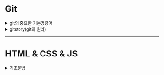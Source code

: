 # Git
<details>
<summary>git의 중요한 기본명령어</summary>


## git init
새로운 저장소 생성할 때 사용, 초기화의 의미

## git add
commit할 것을 정의함, 추적의 의미

## git commit
버전관리를 이걸로 함(코드 변화 기록)

## git log
지금까지의 역사 확인 가능

## git log -p
각각의 커밋간의 차이점 확인 가능

## git diff
작성한 코드가 이전 커밋과의 차이점

## git reset
커밋을 아예 취소함

## git revert
커밋을 되돌림
 
## git commit -a
수정하거나 삭제한 파일을 자동으로 add해줌

## git commit -m
commit 메시지를 입력함

## git commit -am
자동으로 add함과 동시에 commit 메시지 입력

## git stash
작업이 끝나지 않았을때 작업내용을 숨겨놓음(버전 관리가 되고 있는 파일에 대해서만)
</details>

<details>
<summary>gitstory(git의 원리)</summary>

**add**

파일명이 달라도 내용이 같으면 같은 객체를 가리킴

**commit**

이것도 객체 개념 tree안에는 파일들이 있음

이전 커밋을 나타내는 parent를 가지고 있음
각각의 버전마다 tree가 다름

작업트리 - index - 저장소

와같은 구조가 있을 때 작업트리의 내용을 commit을 하면 저장소로 바로 전달되는것이 아니고 index에 등록이 된다.(stage) 이후에 PUSH를 통해 index의 내용을 저장소로 전달한다.

**branch**

기본 branch는 master

*git branch*

새로운 branch 생성

*git checkout*

기존에 체크되어있던 master에서 다른 branch로 옮김

초기에 git init을 하면 .git에는 head라는 텍스트 파일이 있고, refs/heads/master 를 가리키고(branch가 다른 경우 그 branch를 가리킨다, 초기에는 master)
그 파일은 가장 최근에 커밋한 커밋의 오브젝트 아이디 값을 가지고 있기 때문에 git log에서 head 파일을 보고 -> master 파일을 보고 -> commit object 아이디 값을 통해서 현재 가장 최신 커밋을 알아냄

head -> branch -> commit 순서로 참조를 한다.

head와 branch 파일은 binary가 아닌 text파일로 존재한다.

master, exp branch가 각각 존재할때 서로 다른 내용을 담는 common.txt파일을 가지고 있는데 merge를 하게 되면 내용이 합쳐진다.
--> 충돌할 때?

branch가 같은 파일을 참조할때 각각 다른 내용으로 수정을하게되면 충돌이 일어난다.
<img src="https://ifh.cc/g/6mvPar.png">

**충돌해결방법**

<img src="https://ifh.cc/g/CAsr75.png">

<<<<<<<<< >>>>>>>>>> 부분을 통해
겹치는 부분을 직접 수정해야 하면 됨

###  reset의 원리

branch가 가리키는 최신 커밋을 바꿈

취소한 커밋은 삭제되지 않고 따로 저장된다.

git은 웬만해서는 정보를 지우지 않음
(보이지 않을 뿐)

**reset을 취소하고 싶으면?**

ORIG_HEAD : 삭제한 커밋을 가리킴
 
git reset --hard ORIG_HEAD를 통해 취소할 수 있음 

logs/refs/heads/master는 사건들을 기록해 놓음

**3 way merge**

2 way merge는 base를 참조하기 않고 합침

3 way merge는 base를 참조(훨씬 더 좋음)

-->  2 way merge에 비해 conflict를 알아서 해결 함

## 원격 저장소!!(백업, 협업)

### git remote add origin 주소

현재 로컬저장소에 원격저장소를 연결(add)시킨다. 

또한 주소는 기니까 주소에 origin이라는 별명 부여

### git push -u origin master

로컬 저장소의 내용을 원격 저장소로 보냄(업로드)

이후에는 git push만 해주면 됨(연결 불필요)

### pull vs fetch vs clone

**fetch**

단순히 원격 저장소의 내용을 **확인**만 하고 로컬 저장소와 병합은 하고 싶지 않은 경우에 사용

**pull**

내부적으로 지역저장소, 원격저장소가 가리키는 **commit이 가장 최근꺼**로 동일(다운받고 병합까지 해줌)

fetch + merge

**clone**

pull과 다르게 remote 설정을 자동으로 한다.

pull은 리모트 설정이 이미 되어있을 떄 업데이트 사항 등을 다운로드 할 떄 사용한다.

따라서 프로젝트를 시작하는 초기에만 clone을 사용하고, 그 이후엔 pull을 사용한다.


git init + git remote add origin {{ URL }} + git pull origin master


**원격 저장소의 전체적인 구조**
<img src="https://img1.daumcdn.net/thumb/R1280x0/?scode=mtistory2&fname=https%3A%2F%2Fblog.kakaocdn.net%2Fdn%2Fdcc3ub%2FbtqNQamP35o%2FhmXwFIBPB82ea5NX3ZwQyK%2Ftfile.svg">

**branch vs tag**

branch : 커밋할때마다 브랜치가 가리키는 커밋이 달라짐(고정되지 않음)

tag : 특정 커밋을 가리킴(고정)

그외 메커니즘은 완전히 똑같음

tag를 원격저장소에 업데이트 하려면 push에 --tags를 옵션으로 추가해야 함

**rebase vs merge**

rebase
는 좀 어렵고 위험하다.
초심자는 안쓰는게 좋음

merge는 병렬로, rebase는
일렬로 파악이기때문에 파악이 잘 됨

<img src="https://ifh.cc/g/OtPK9V.jpg">

**출처**

https://www.youtube.com/watch?v=hFJZwOfme6w&list=PLuHgQVnccGMA8iwZwrGyNXCGy2LAAsTXk

https://backlog.com/git-tutorial/kr/

https://chaeyoung2.tistory.com/43
</details>

--------------------------------------------------------------------------------------

# HTML & CSS & JS

<details>
<summary>기초문법</summary>

----------------------------------

HTML, CSS부분은 모르는 내용 위주로 정리 하고, JS는 꼼꼼하게 정리한다.

----------------------------------

<details>
      <summary> vscode 단축키 모음 </summary>

+ 전체저장   
Ctrl + Alt + S   
      
+ 사이드바 열기/닫기   
 Ctrl + B    
+ 주석처리   
원하는 영역 드래그 후 Ctrl + /   
            </details>

<details> <summary>HTML</summary>
      
+ 블럭요소(block)   
p, div, h, ul, ol ,form 요소가 대표적이고, 데이터가 수평으로 쌓이며, 너비,여백을 설정할 수 없고 가로세로 모두 최소한으로 지정된다.
+ 인라인요소(글자요소, inline)   
span, a, img 요소가 대표적이고, 데이터가 수직으로 쌓이며 너비,여백을 설정할 수 있고 세로는 최소한으로, 가로는 최대한으로 지정된다. 
+ h   
제목에 해당하는 태그로 1~6까지 있고 숫자가 낮을수록 중요하고 크기가 크고 진하다.

+ img   
이미지 태그로 src값에는 이미지의 경로, alt값은 필수 값으로 이미지가 로드가 안됐을때 출력하는 기본 문자다.   
![image](https://user-images.githubusercontent.com/106851561/182117891-ebe5e6df-322c-424a-b319-a0eec129bede.png)
  + 상대경로   
 <img src="https://user-images.githubusercontent.com/106851561/182115723-e1d4361e-4cb4-47a8-becd-62d1bedfb2bc.png" width="400" heigth="400">
  여기서 ./값은 주위파일을 탐색하겠다는 뜻이고, 생략가능하다.    
 <img src="https://user-images.githubusercontent.com/106851561/182116419-eb319028-406e-422a-bac9-0ef07c3cee18.png" width="400" heigth="400">

  + 절대경로   
   /은 루트에 해당하는 값으로 최상위 폴더로 가서 찾는다는 뜻이다.   
  ../은 한 단위의 상위폴더로 가서 찾는다는 뜻이다.  
  <img src="https://user-images.githubusercontent.com/106851561/182116519-fbd80c50-d6d8-440b-9f0e-4720dc2b28b6.png" width="400" heigth="400">
<img src="https://user-images.githubusercontent.com/106851561/182116558-fe22145e-9f04-478d-b437-c9dde5f28ac0.png" width="400" heigth="400">

+ input   
입력태그로 type안에 데이터타입을 설정할 수 있다. 같은 name 속성끼리는 연관을 짓게 하여 하나를 선택하면 그 외에 것들은 체크가 해제된다.   
value 속성은 미리 입력된 값을 나타낸다.   
placehorder 속성은 힌트를 화면에 출력한다.

  + text    
  기본 네모상자
  + checkbox   
  체크박스
  + radio   
  동그란 버튼
+ span   
  글자들을 구분짓기 위해 사용하는 대표적 요소
+ label
input태그와 함께 사용하여 글자를 클릭하여도 요소가 선택되게 한다.
+ div   
대표적으로 박스들을 구분 짓기 위해 사용하는 태그, 매우 많이 사용됨.
+ ul,li
목록을 만드는 태그로 li는 하위 요소들로 서로 순서가 의미가 없을때 사용된다.
+ p   
한줄짜리 태그
+ table   
테이블 요소에 해당하는 태그
+ tr,td   
tr은 행을, td는 열을 만드는 태그로 html에서 복잡하게 행렬을 만드는 식은 구식이므로 쓸 일이 거의 없다.
+ br   
줄바꿈 태그   
+ a   
링크 태그, target속성은 브라우저 의 탭 위치를 가리키고, target="_blank"일때는 브라우저를 새창에서 연다.  
+ class   
요소를 지칭하는 중복 가능한 이름, 많이 쓰임.
+ id   
요소를 지칭하는 고유한 이름
+ data-이름="데이터   
요소에 데이터를 지정
</details>



<details> <summary>CSS</summary>   
      
+ ### 전체 선택자   
(*)
+ ### 태그 선택자      
태그이름
+ ### 클래스 선택자      
.
+ ### 아이디 선택자      
(#)
+ ### 일치 선택자   
span.orange 선택자 span과 .orange를 동시에 만족해야함
+ ### 자식 선택자   
ul > .orange   
ul태그 자식의 orange 클래스를 가진 요소 선택
+ ### 하위(후손) 선택자   
div. orange
div 태그 하위의 orange 클래스를 가진 요소 선택
+ ### 형제 선택자   
.orange + li   
orange 클래스의 다음 형제 요소 li태그 하나 선택
+ ### 일반 형제 선택자   
.oragne ~ li   
orange 클래스의 다음 형제 요소 li태그 모두 선택
+ ### hover   
마우스 커서 올라가 있을 때
+ ### active   
마우스 클릭하고 있을 때
+ ### focus   
input:foucs   
input 요소가 포커스되면 선택, 포커스가 가능한 태그들이 몇개 존재함. div같은건 안됨
+ ### ABC:first-child   
ABC가 형제 요소 중 첫째라면 선택, 주의 해야할 것이 반드시 ABC태그가 첫번째 형제요소여야 선택된다는 것임
<img src="https://user-images.githubusercontent.com/106851561/182659353-d1d6cbd5-505f-4155-b2ad-15740fbe9d2d.png" width="400" heigth="400">
<img src="https://user-images.githubusercontent.com/106851561/182659418-dde1b481-c892-4fe9-86ab-c19417247061.png" width="400" heigth="400">
+ ### ABC:last-child   
ABC:last-child   
ABC가 형제 요소 중 막내라면 선택
+ ### ABC:nth-child(n)   
이게 좀 중요한거같고 특정한 값을 *선택자를 통해 가리킬 수 있음.
ABC가 형제 요소 중 (n)째라면 선택
<img src="https://user-images.githubusercontent.com/106851561/182659891-a9310ed8-e257-4a4e-8423-6db67ffaea57.png" width="400" heigth="400">
그외에 2n, 2n+1,n+2,not(태그네임)등 짝수,홀수, 두번째부터, 태그네임빼고 선택할 수 있음

+ ### ABC::befor ABC::after   
선택자 ABC 요소의 내부 앞에 내용을 삽입하고, 반드시 content를 공백이라도 명시해야 한다. 인라인 요소에 해닫한다. display:block시 블럭요소로 전환 가능   
자주 사용된다고 한다.   
+ ### [ABC]   
속성 선택자로 속성 ABC를 포함한 요소 선택, 예를들어 type="", type="password"가 있을때 [type]도 가능하고, [type="password"]도 가능하다.
+ ### 상속   
<img src="https://user-images.githubusercontent.com/106851561/182801119-36f32ad4-1a09-463b-a529-0851d39a4505.png" width="400" heigth="400"> 
강제 상속시 inherit 속성 부여
+ ### 선택자 우선순위   
1. 점수가 높은 선언이 우선함!   
2. 점수가 같으면, 가장 마지막에 해석된 선언이 우선함!   
전체 선택자 : 0   
태그 선택자 : 1   
class 선택자 : 10   
id 선택자 : 100   
인라인 선언 : 1000   
!important : 99999999   
여기서 인라인 선언과 !important은 사용하지 않는 것이 바람직함. 쓸데없이 점수가 높음.


+ #### CSS 속성(레이아웃, 중요!!!)
   + #### 박스 모델
      + 너비(width, height) : 가로, 세로, auto:브라우저가 너비를 계산, 단위: px, em, vw등 단위로 지정
      + span : 대표적인 인라인 요소로, 포함한 콘텐츠 크기만큼 자동으로 줄어듬
      + div : 대표적 블록 요소, 가로는 부모 요소의 크기만큼 자동으로 늘어나고, 세로는 콘텐츠 크기만큼 자동으로 줄어든다.
      + max-width, max-height : 요소가 커질 수 있는 최대 가로/세로 너비 지정, none값을 줄 경우 최대 너비 제한 x, 0값은 최소 너비 제한 x
      + px : 픽셀
      + % : 상대적 백분율
      + em : 요소의 글꼴 크기
      + rem : 루트 요소(html)의 글꼴 크기
      + vw : 뷰포트 가로 너비의 백분율 : 브라우저의 크기에 따라 달라짐
      + vh : 뷰포드 세로 너비의 백분율 : 동일
      + margin : 요소 외부 여백을 지정하는 단축 속성   
      0 -> 외부 여백 없음, auto -> 브라우저가 여백을 계산, 단위지정 가능(px, em, vw등), 음수의 값 지정시 겹쳐짐   
      top, rigth, bottom, left 순서대로 지정   
      + padding : 요소 내부 여백을 지정하는 단축 속성으로 여백의 크기 만큼 요소의 크기가 커진다.   
      margin과 다르게 %를 자주 사용하고, 부모 요소의 가로 너비에 대한 비율로 지정할때 사용된다.
      + 테두리   
         + border: 선-두께 선-종류 선-색상; 역시나 요소의 크기가 커진다!   
         + border-width : margin과 padding과 같이 여러방향 지정 가능   
         + border-style : none, solid, dashed (선x, 실선, 파선 등), 여러방향 지정가능   
         + border-color : 색상 설정, 기본 색상은 검정, 여러방향 지정가능   
         + border-radius : 요소의 모서리를 둥글게 깎음, 단위지정(px, em ,vw)등, 여러방향 지정가능    
         일정 방향으로 지정할때 : border-top, border-top-width, border-top-style, border-top-color와 같이 지정 가능   
      + box-sizng   
      요소의 크기 게산 기준을 지정, content-box : 요소의 내용 기준, border-box : 요소의 내용 + padding + border로 크기 계산   
      요소에 지정한 가로너비와 세로너비만큼 정확한 크기로 내부 영역과 테두리 선을 추가할때 사용! ---> border-box 사용(자동계산), 기본값은 content-box
      + overflow   
      요소의 크기 이상으로 내용이 넘쳤을 때, 보여짐을 제어하는 단축 속성, 반드시 부모 영역에 지정!, overflow-x,y등 제어가능
         + visible : 넘친 내용 그대로 보여줌, 기본 속성
         + hidden : 넘친 내용 잘라냄   
         + auto : 넘친 내용이 있는 경우에만 잘라내고 스크롤바 생성
         <img src="https://user-images.githubusercontent.com/106851561/182825451-3f2e4da4-f3e1-4bf7-90a6-f14cb2592be4.png" width="400" heigth="400">   
      + display   
         + block : 상자 요소
         + inline : 글자 요소
         + inline-block : 글자 + 상자 요소, 기본 베이스는 글자인데 상자요소를 사용함
         + flex : 1차원 레이아웃
         + grid : 2차원 레이아웃
         + none : 화면에서 사라짐
         + 기타 : table, table-row, table-cell 등
      + opacity   
      투명도 지정, 1 : 불투명, 0~1 숫자 지정, 기본 1
      
   + #### 글꼴, 문자
      + font-style : 글자의 기울기, normal, italic 등등
      + font-weight : 두께, 두께(100~900) 지정, 기본 400
      + font-size : 크기, px단위 지정
      + line-height : 한 줄의 높이, 1.4 --> 글꼴 크기의 1.4가 한줄의 높이가 됨(배수 사용 권장)
      + font-family : 글꼴, 글꼴계열 필수로 지정해야 함.(후보 개념)
      + text-decoration : 문자의 장식(선) none->장식없음, underline->밑줄
      + text-indent : 문자 첫 줄의 들여쓰기 : 단위 지정, 기본 0은 들여쓰기 없음, 음수 사용 가능
   + #### 배경
      + background-position : center -> 정 가운데 배치, 방향 지정 가능, 단위 사용가능(~로부터 멀어지는 지점)
      + background-repeat : no-repeat -> 바둑판식 배열을 사용하지 않겠다. 수평,수직 반복 사용 가능
      + background-color : 색상
      + background-image : 이미지 삽입, url("경로") 사용, 절대 or 상대 경로, 배경색상은 이미지 뒤에 나온다.
      + background-size : 크기속성, auto가 기본(이미지 실제크기), cover:비율유지, 요소의 더 넓은 너비에 맞춤, contain:비율유지, 더 짧은 너비 맞춤(가로,세로 개념)   
      + background-attachment : 요소의 배경 이미지 스크롤 특성 -> scroll, fixed(이미지 고정)
   + #### 색상 표현
      + Hex 색상코드 : 브라우저에서 제공하는 색상 이름 : red, tomato, royalblue   
      + RGB : 빛의 삼원색, #000, #FFFFFF----> 실제 가장 많이 사용됨   
      + RGBA : 빛의 삼원색 + 투명도 : rgba(0, 0, 0, 0.5)
   + #### 배치
      + position : 요소의 위치 지정 기준, 음수 사용 가능
         + static : 기준 없음
         + relative : 요소 자신을 기준
         + absolute : 위치 상 부모 요소를 기준, 부모를 못찾을시 브라우저를 기준으로 배치함
         + fixed : 뷰포트(브라우저)를 기준(고정)
         + top, bottom. left, right : 요소의 각 방향별 거리 지정 auto -> 브라우저가 계산, 단위 지정
         + 요소 쌓임 순서 : 어떤 요소가 사용자와 더 가깝게 있는지(위에 쌓이는지) 결정
            + 요소에 position 속성의 값이 있는 경우 이ㅜ에 쌓임.(기본값 static 제외)
            + 1번 조건이 같은 경우, z-index 속성의 숫자 값이 높을 수록 위에 쌓임
            + 1번과 2번 조건까지 같은 경우, html의 다음 구조일 수록 위에 쌓임
            + z-index : 요소의 쌓임 정도를 지정, 숫자가 높을 수록 위에 쌓임, 기본으로 부모 요소와 동일한 쌓임 정도(0)
         + ##### 요소의 display가 변경될 때 : position 속성의 값으로 absolute, fixed가 지정된 요소는, display속성이 block으로 변경됨(중요!)                 
   + #### 플렉스(정렬) == 수평정렬
      + Flex Container   
        display: flex; 값이 들어있는 요소(부모)
        
         + flex-direction : 주 축을 설정
            + 수평 축 = 행
               + row : 행 축(좌=>우) 시작 -> 끝
               + row-reerse : 행 축(우=>좌)  끝 <- 시작
         + felx-wrap
         Flex items 묶음(줄 바꿈) 여부   
            + nowrap : 기본값, 묶음 없음, 한 줄로만 요소 정렬
            + wrap : 여러 줄로 묶음   
         <img src="https://user-images.githubusercontent.com/106851561/182852439-03c49879-c6dd-4e5c-9a2f-860fdd0a935d.png" width="400" heigth="400">
         + justify-content   
      주 축의 정렬 방법   
            + flex-start : flex items를 시작점으로 정렬 == **수평**일때 왼쪽정렬
            + flex-end : 끝점으로 정렬 == **수평**일때 오른쪽정렬
            + center : 가운데 정렬 == **수평**일때 가운데정렬
         + align-content   
      교차 축의 **여러 줄** 정렬 방법 == ** 수직 정렬**      
            + stretch : flex items를 시작점으로 정렬(기본 값으로 전체아님)
         나머지는 동일하고, 모두 전체에 대한 정렬   
      <img src="https://user-images.githubusercontent.com/106851561/182854379-d5ea73ea-d03b-4c0d-8c03-fd88ef6f9853.png" width="400" heigth="400">
         요소들이 두줄 이상이어야 align-content를 사용할 수 있고 두줄이려면 flex-wrap: wrap; 이어야 하고, 여백이 있어야하므로 **잘 사용안함**   
         + align-items(이게 content 보다 많이 쓰임)   
      교차 축의 한 줄 정렬 방법   
     <img src="https://user-images.githubusercontent.com/106851561/182855187-f5713773-bb0f-46d1-8813-d48f9bd34914.png" width="400" heigth="400">
         + #### 정렬할때 수평 == justify-content : center; 수직 == align=items: center; (display: flex; 선언후에)
      
      + Flex item   
        자식요소
           + order
              Flex item의 순서, 숫자부여, 숫자가 작을 수록 먼저, 기본 0
           + flex-grow
              증가 너비 비율, 0, 숫자부여
           + flex-shrink
              감소 너비 비율, 1, 숫자부여
           + flex-basis
              기본 auto : 요소의 content 너비, 단위로 지정 
                     
   + #### 전환
      + transition : 속성명 **지속시간**(필수) 타이밍함수 대기시간:   
         + transition-property : 속성이름, 기본값은 모든속성
         + transition-duration : 지속시간
         + transition-timing-function : 타이밍 함수 ex) ease, linear, ease-in ease-out, ease-in-out 등
         + transition-delay : 대기시간, 기본 0
      
   + #### 변환
      + transform : 변환함수1 변환함수 2 변환함수 ...;   
        transform : 원근법 이동 크기 회전 기울임;   
      + 2D변환함수
         + translate(x,y)   
         이동(x축, y축)
         + translateX(x)   
         이동(x축)
         + scale(x,y)   
         크기(x축, y축)
         + rotate(degree)   
         회전(각도)
         + skewX(x)   
         기울임(x축)
         + perspective 속성   
         하위 요소를 관찰하는 원근 거리를 지정(항상 맨 앞에 있어야함), 단위 지정
         <img src="https://user-images.githubusercontent.com/106851561/183002202-f8ec7e73-7fc8-46cd-8792-0286d68b1d93.png" width="200" height="200">   
         ** 부모 요소에다 사용하는걸 권장 **
         + backface-visibility   
         회전된 요소의 뒷면 숨김 여부
                                                                                                                                          </details>

<details><summary>JS</summary>

+ Tip
      + defer   
      가져온 JS 파일을 HTML 문서 분석 이후에 실행하도록 지시하는 속성
      
+ 변수   
주로 **const**를 사용하고, 재 할당 할 경우가 있는 변수의 경우 에는 **let**을 사용한다.
+ 함수   
다른 언어와 다르게 객체 데이터 안에 메소드를 정의하여 데이터로 사용할 수 있고, 익명함수가 존재함
   + 익명함수   
    function () {} 꼴, 호출은 안되고, 데이터에 할당 가능
+ DOM API(HTML 제어)        
   + HTML 요소  검색/찾기(가장 먼저 찾아진)
      + const boxEl = document.querySelector('.box'); ==> 요소1개
      + const boxEls = document.querySelectorAll('.box'); ==> 요소 모두(유사배열로 생성됨)
   + 찾은 요소들 반복해서 함수 실행!!   
       **익명 함수를 인수로 추가**   
         boxEls.forEach(function() {}));   
      **첫 번째 매개변수(boxEl) : 반복 중인 요소**   
      **두 번째 매개변수(index) : 반복 중인 번호**   
      boxEls.forEach(function (boxEl, index) {});   
      **출력**   
      boxEls.forEach(function (boxEl, index) {   
      boxEl.classList.add('order-$(index+1)');   
      console.log(index, boxEl);   
      });   
   + HTML 요소에 적용할 수 있는 메소드
      + boxEl.addEventListener();
   + 인수를 추가 가능
      + boxEl.addEventListener(1,2);
   + 이벤트(상황)
      + boxEl.addEventListener('click', 2);
   + 핸들러(실행할 함수)
      + boxEl.addEventListener('click', function() {   
      console.log(`Click!`);   
      });   
      **$를 사용하려면 ` 기호 사용하여야함**   
         ==> click이벤트를 요소에다가 지정한 후 클릭시 익명함수 작동하게 함
   + 요소의 클래스 정보 객체 활용
      + boxEl.classList.add('active');   
         active 클래스 추가
      + boxEl.classList.remove('active');   
         active 클래스 제거
      + boxEl.classList.contains('active);   
        True or False 반환
   + 값을 얻는 용도
      + cnosole.log(boxEl.textContent); ==> 텍스트 내용 반환
   + 값을 지정하는 용도
      + boxEl.textContent = 'whoknow';

+ 메소드 체이닝
      + 함수들을 연결고리를 통해 사용가능
      
+ 변수의 유효 범위
  + let, const(자주 사용됨)   
  블록 범위
  > function scope(){   
    if(true){   
        let(const) a=123   
    }   
    console.log(a)   
}   
scope()   
   에러 발생   
  + var(거의 사용하지 않음)      
  함수 범위
     가능
+ 형변환
   + **JS에서는 비교 연산자로 === 를 쓰는걸 권장**   
   ==쓰면 자동으로 형변환 일어나서 혼동을 준다.
   + 참 같은 값   
   true, {}, [], 1, 2, 'false', -12, '3.14' ...   
   + 거짓 같은 값(이걸 외우자)   
   false, '', null(의도적으로 비어있음), undefined(의도x), 0, -0, NaN(숫자데이터긴 한데 숫자아님 ex ) 1 + undefined)
   
+ 화살표 함수
   + () => {} vs function () {}   
   
            const double = function(x){   
            return x*2   
            }   

            console.log('double:', double(7))   

            const doubleArrow=(x)=>{   
                return x*2   
            }   

            console.log('doubleArrow', doubleArrow(7))   
            
            --------------------------------------------
            const doubleArrow = (x) => x * 2 //축약(엄청 편리하고 자주 사용됨)   
            중괄호와 return문은 세트임   
            축약형일때는 반드시 중괄호 밖에 소괄호로 감싸줘야함.
            const doubleArrow = x => ({ name: 'Whoknow' })
            
 + 즉시실행함수 : 만들면서 동시에 실행   
 
            (function () {   
               console.log(a*2)   
            })() //소괄호로 감싸고 마지막에 열고닫아주기

            (function () {
               console.log(a*2)
            {()); //열고닫고 소괄호로 감싸주기 ---> 권장!
            
 + 호이스팅 : 함수 선언부가 유효범위 최상단으로 끌어올려지는 현상


            const a=7

            double()

            function double(){
                console.log(a*2)
            }   
            // 함수 표현이 아닌 선언부가 아래쪽에서 작성했지만 위에서 호출이 가능함.
                
                
  + 타이머 함수
     + setTimeout(함수, 시간) : 일정 시간 후 함수 실행
     + setInterval(함수, 시간) : 시간 간격마다 함수 실행
     + clearTimeout() : 설정된 Timeout 함수를 종료
     + clearInterval() : 설정된 Interval 함수를 종료
     
  + 콜백함수 : 함수의 인수로 사용되는 함수
     
     
            function timeout(cb){
                setTimeout(() => {
                    console.log('Whoknow')
                    cb()
                },3000)
            }
            timeout(() => {
                console.log('Done!')
            })
            // Whoknow 출력 이후에 Done이 출력된다. ==> 특정한 실행 위치 보장
            
  + 클래스
  
             const whoknow={
                firstName:'Whoknow', //속성
                lastName:'Choi',  //속성
                getFullName:function(){  //메소드
                    return `${this.firstName} ${this.lastName}` //this = whoknow(객체)
                }
             }
             //속성과 메소드를 통틀어 멤버
             console.log(whoknow.getFullName())  
             
     + 생성자 함수와 프로토타입
     
            function User(first, last){ //대문자 --> 생성자 함수
                this.firstName=first
                this.lastName=last

            }
            User.prototype.getFullName = function () {
                return `${this.firstName} ${this.lastName}`
            }
            // 객체를 몇개를 만들던 메모리에 이부분은 한번만 만들어짐(모두 여기를 참조)

            const whoknow = new User('whoknow', 'Choi') //생성자 함수 --> 객체 데이터 생성
            const amy = new User('Amy', 'Clarke')
            const neo = new User('Neo', 'Smith')

            console.log(whoknow.getFullName())
            console.log(amy)
            console.log(neo)     
     
     
     + this 구분
     
            // this 
            // 일반 함수는 호출 위치에서 따라 this 정의
            // 화살표 함수는 자신이 선언된 함수 범위에서 this 정의!

            const whoknow = {
                name: 'whoknow',
                normal: function (){
                    console.log(this.name) //여기까지는 this가 뭘 가리키는지 확정 x, 호출때 결정
                },
                arrow: () =>{
                    console.log(this.name) //선언과 함께 결정은 되지만 알 수가 없음.
                }
            }
            whoknow.normal() // whoknow
            whoknow.arrow()  // undefined

            const amy = {
                name: 'Amy',
                normal: whoknow.normal, //호출이 아닌 함수자체가 할당됨
                arrow: whoknow.arrow
            }

            amy.normal() //Amy
            amy.arrow() //undefined
            
     + 화살표 함수와 this
     
            const timer = {
                name: 'Whoknow',
                timeout: function(){
                    setTimeout(() => {
                        console.log(this.name)
                    }, 2000)
                }

            }

            timer.timeout()
            // 화살표함수가 timeout 함수로 감싸져 있고 그 함수는 일반함수가 정의된 timer라는 객체 데이터를
            참조하기때문에 this == timer 이다.
            일반함수 사용시 setTimeout 안의 로직 어딘가에서 실행되기 때문에 undefined가 나타남.
            
    **setInterval, setTimeout 함수의 콜백함수를 이용할때는 화살표 함수를 이용하는 것이 좋다.**
    
    + ES6로 간단하게하기
    
            //ES6 Classes

            class User{
                constructor(first, last){
                    this.firstName=first
                    this.lastName=last
  
                }
                getFullName(){
                    return `$(this.firstName) $(this.lastName)`
                }
            }
   + 상속
   
            class Vehicle {
                constructor(name, wheel){
                    this.name=name
                    this.wheel=wheel
                }
            }

            const myVehicle = new Vehicle('운송수단', 2)
            console.log(myVehicle)

            class Bicycle extends Vehicle{
                constructor(name, wheel){
                    super(name, wheel) // super == Vehicle 그대로 Vehicle 로직 가져옴
                }
            }
            const myBicycle = new Bicycle('삼천리', 2)
            const daughterBicycle = new Bicycle('세발', 3)
            console.log(myBicycle)
            console.log(daughterBicycle)
            class Car extends Vehicle{
                constructor(name, wheel, license){
                    super(name, wheel) // super == Vehicle
                    this.license = license //새로운 로직추가
                }
            }

            const myCar = new Car('벤츠', 4, true)
            const daughterCar = new Car('포르쉐', 4, false)

            console.log(myCar)
            console.log(daughterCar)
            
            
            
   + Level up(파이썬이랑 매우매우 유사함)
       + 문자
          + indexOF : 문자열의 첫 번째 등장 인덱스 반환, 없으면 -1
          + length : 문자열의 길이
          + slice(시작인덱스, 끝인덱스) : 문자열 잘라서 추출(끝인덱스 직전까지)
          + replace('기존문자', '바꿀문자열') : 문자열 바꾸기
          + match : 정규표현식, 배열데이터 반환 가능
          + trim : 앞뒤 공백문자 제거
       + 숫자
          + toFixed(n) : 소수점 n번째 자리까지만 놔둠, 문자데이터 반환
          + parseInt : int형 타입변환
          + Math객체
             + abs : 절댓값
             + min : 최소값
             + max : 최대값
             + ceil : 올림(기본적으로 정수단위)
             + floor : 내림
             + round : 반올림
             + random : 랜덤값
          + 배열 API
             + 배열.lenght : 배열의 길이
             + 배열.concat() : 병합(원본 데이터 손상x)
             + forEach() : 아이템 개수 만큼 안의 괄호안의 함수 반복(반복문의 느낌), **반환값이 없음**
             
                   fruits.forEach(function (fruit, i){
                      console.log(fruit, i)
                        })
                        
             + map() : forEach와 같이 반복되지만 메소드로 실행된 새로운 배열이 반환됨 **반환값이 있음**
             
                        const numbers=[1,2,3,4]
                        const fruits=['Apple', 'Banana', 'Cherry']

                        const a=fruits.forEach((fruit, i)=> {
                            console.log(`${fruit}-${i}`)
                        })
                        console.log(a) //undefined

                        const b= fruits.map((fruit, i) =>({

                            id: i,
                            name: fruit
                        }))

                        console.log(b) //        
                  
             + filter() : 일정한 기준에 의해 필터링후 반환
             + find() : 아이템 반환
             + findIndex() : 아이템 인덱스 반환
             + includes() : 포함되어 있는지
             + push() : 배열 뒤에 값 추가
             + unshift() : 배열 앞에 값 추가
             + reverse() : 배열 거꾸로 뒤집기, **원본 수정됨**
             + splice(인덱스, 아이템지울개수) : **원본 수정됨**
             + splice(인덱스, 아이템지울개수, 끼워넣을값) 으로도 사용됨
             
          + 객체
             + Object.assign(대상객체, 출처객체) : 객체 복사(일반 데이터값에는 사용 x)

                        const userAge={
                        name:'Whoknow',
                        age:85
                        }

                        const userEmail = {
                        name:'Whoknow',
                        email:'gnsdh8616@naver.com'
                        }

                        const target=Object.assign(userAge, userEmail) // target === userAge
                        const target=Object.assign({}, userAge, userEmail)// target !== userAge, 새로운 객체 리터럴에 할당
                  
             + Object.keys() : key 값들로 이루어진 배열 데이터 반환

                        const user={
                            name:'Whoknow',
                            age:85,
                            email:'gnsdh8616@naver.com'
                        }

                        const keys=Object.keys(user)
                        console.log(keys) //key 값들

                        console.log(user['email'])

                        const values=keys.map(key => user[key])
                        console.log(values) //value 값들
                  
             + 구조분해 할당 : 값 꺼내오기(필요한 것만 가져올 수 있다는 장점)

                        const users={
                        name:'Whoknow',
                        age:85,
                        email:'gnsdh8626@naver.com',
                        }

                        const {name,age,email}=users
                        console.log(name, age, email) 

                        const fruits =['Apple, 'Banana', Cherry']
                        const [a,b,c]= fruits
                        console.log(a,b,c)
                  
             + 전개연산자(Spread)

                        const fruits=['Apple', 'Banana', 'Cherry']
                        console.log(fruits) //배열형태로 출력
                        console.log(...fruits) //각각의 문자데이터 출력

                        function toObject(a,b,c){
                            return{
                                a:a,
                                b:b,
                                c:c
                            }
                        }
                        console.log(toObject(...fruits))
                        //원래이렇게 복잡 -> console.log(toObject(fruits[0], fruits[1], fruits[2]))
                  
              
                        const fruits=['Apple', 'Banana', 'Cherry', 'Orange']

                        function toObject(a,b, ...c){ //rest parameter ...(나머지 할당)
                            return{
                                a:a,
                                b:b,
                                c:c
                            }
                        }
                        console.log(toObject(...fruits))
                        
                        
                        const fruits=['Apple', 'Banana', 'Cherry', 'Orange']

                        const toObject=(a,b, ...c) =>({a,b,c}) //객체데이터 반환시 소괄호로 묶기

                        console.log(toObject(...fruits)) 
                        
              + 데이터 불변성
                 + 원시 데이터 : String, Number, Boolean, undefined, null
                    기본적으로 같게 생겼으면(똑같은 메모리 주소 참조) 같고, 다르게 생겼으면 다르다. 
                 + 참조 데이터 : Array, fucntion, Object
                    이와 달리 새로운 값을 만들때마다 새로운 메모리 주소에 값을 할당하므로, 똑같이 생겼어도 다를 수 있음   
                    b=a와 같이 할당연산자 사용시, 복사 느낌보다는 메모리 주소 참조를 옮겨간다고 생각하면 된다.   
                    그러므로 하나 수정하면 다른쪽도 수정한다.   
                    
                       + 얕은 복사(참조 데이터 내부에 또 다른 참조 데이터가 없을때)
                          객체의 주소값을 복사한다
                       
                          const user={
                              name:'Whoknow',
                              age:25,
                              emails:['gnsdh8616@naver.com']
                              }
                              const copyUser=Object.assign({}, user) //(대상객체, 출처객체) --> 얕은복사(리터럴생성)
                              // --> 동일const copyUser={...user}
                              console.log(copyUser === user) //false
                              user.age=22
                              console.log('user', user) //22
                              console.log('copyUser', copyUser) //25
   
                       + 깊은 복사(참조 데이터 내부에 또 다른 참조 데이터가 있을때)(복잡해서 loadsh로 구현)
                          객체의 실제 값을 복사한다
                       
                + 데이터 가져오기, 내보내기   
                <img src="https://user-images.githubusercontent.com/106851561/183827144-0782c842-82c4-4556-bc7f-abdb1122cb7e.png" width="400" height="400">   
                
                기본통로로 나가는경우는 이름이 없어도 됨.   
                이름을 설정하려면 {}로 묶어서 사용해야함.   
                **기본통로는 하나의 파일만 내보냄**   
                **이름설정통로는 여러개 가능**    
                **default는 하나의 파일에서 딱 한번만 사용가능**   
                
                
                        import * as R from './getRandom' // *는 와일드카드 : 모든~

                        console.log(R) // 모든 데이터 가져옴
                
                
                
                + lodash의 유용한 메소드들
                
                   + uniqBy(배열, '구분할속성') : 중복 제거 (합칠 데이터가 하나일 때 사용)
                   + unionBy(배열, 합칠배열, '구분할속성') : 중복 제거와 동시에 합쳐줘서 반환해줌 (합칠 데이터가 여러개 일때 사용)
                   
                              import _ from 'lodash'

                              const usersA=[
                                  {userId:'1', name:'whoknow'},
                                  {userId:'2', name:'Neo'}
                              ]

                              const usersB=[
                                  {userId:'1', name:'whoknow'},
                                  {userId:'3', name:'Amy'}
                              ]

                              const usersC=usersA.concat(usersB)
                              console.log(usersC)
                              console.log('uniqBy', _.uniqBy(usersC, 'userId'))

                              const usersD= _.unionBy(usersA, usersB, 'userId')
                              console.log('unionBy', usersD)
                        
                + find(배열, 데이터) : 배열과 데이터 값 반환
                + findIndex(배열, 데이터) : 인덱스 값 반환
                + remove(배열, 데이터) : 삭제
                
                        import _ from 'lodash'

                        const users=[
                            {userId:'1', name:'whoknow'},
                            {userId:'2', name:'Neo'}
                        ]

                        const foundUser= _.find(users, {name:'Neo'})
                        const foundUserIndex= _.findIndex(users, {name:'Neo'})
                        console.log(foundUser) //{userId:'2', name:'Neo'}
                        console.log(foundUserIndex) //1

                        _.remove(users, {name:'whoknow'})
                        console.log(users)

           + Json(자바스크립트의 객체 표기법) - 키 값 쌍   
             문자 데이터 형태로 저장되고, js파일에서 로드하면 자동으로 객체 데이터로 불러와진다.   
             **Json.stringify()를 하면 다시 문자데이터로 변환된다.**   
             **Json.parse()를 하면 다시 객체데이터로 변화된다.**   
             
           + Storage
              + localstorage : 데이터가 만료되지 않음 **활용성 높음, 문자데이터로 전부 변환해야함**
              + sessionstroage : 페이지 닫으면 데이터 지워짐
      
      
                              const user={
                                  name:'whoknow',
                                  age:22
                              }
                              localStorage.setItem('user', JSON.stringify(user)) //localstorage 부분 설정(문자열변환)
                              const str=localStorage.getItem('user') //localstorage로부터 값 가져오기
                              const obj=JSON.parse(str) //객체 데이터로 변환
                              obj.age=21 //수정
                              console.log(obj) //출력, 여기까지는 콘솔값만 수정
                              localStorage.setItem('user', JSON.stringify(obj)) //localstorage부분 설정
             
             
           + omdbapi(querystring 형태)
              
              <img src="https://user-images.githubusercontent.com/106851561/183841167-60987101-3923-4c66-aeaf-2da04c361c71.png" width="800" height="300">   
              
             + Axois : Json, 즉 문자데이터 형태로 되어있는 것들을 main.js 에서 처리하기 위해 도와주는 도구 

      
                        import axios from 'axios'

                        function fetchMovies(){
                            axios
                            .get('https://www.omdbapi.com/?apikey=7035c60c&s=frozen') //요청
                            .then(res => { //콜백
                                console.log(res)
                                const h1El=document.querySelector('h1')
                                const imgEl=document.querySelector('img')
                                h1El.textContent=res.data.Search[0].Title //제목
                                imgEl.src=res.data.Search[0].Poster //포스터를 웹브라우저에 띄우기
                            }) //메소드 체이닝, 서버요청 -> 응답으로 반환
                        }

                        fetchMovies()
                        
                        
                        
          
          + 정규표현식   
             문자열을 검색하고 대체하는 데 사용 가능한 일종의 형식 언어(패턴)   
             간단한 문자 검색부터 이메일, 패스워드 검사 등을 정규식 패턴으로 빠르게 수행 가능
          

</details>




